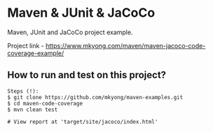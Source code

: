 # Maven & JUnit & JaCoCo
Maven, JUnit and JaCoCo project example.

Project link - https://www.mkyong.com/maven/maven-jacoco-code-coverage-example/

## How to run and test on this project?
```
Steps (!):
$ git clone https://github.com/mkyong/maven-examples.git
$ cd maven-code-coverage
$ mvn clean test

# View report at 'target/site/jacoco/index.html'
```
